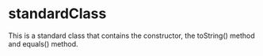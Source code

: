 # standardClass
This is a standard class that contains the constructor, the toString() method and equals() method. 
